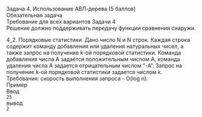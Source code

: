 Задача 4. Использование АВЛ-дерева (5 баллов)  
Обязательная задача  
Требование для всех вариантов Задачи 4  
Решение должно поддерживать передачу функции сравнения снаружи.  

4_2. Порядковые статистики. Дано число N и N строк. Каждая строка содержит команду добавления или удаления натуральных чисел, а также запрос на получение k-ой порядковой статистики. Команда добавления числа A задается положительным числом A, команда удаления числа A задается отрицательным числом “-A”. Запрос на получение k-ой порядковой статистики задается числом k.  
Требования: скорость выполнения запроса - O(log n).   
Пример  
Ввод  
```25```  
вывод  
```2```